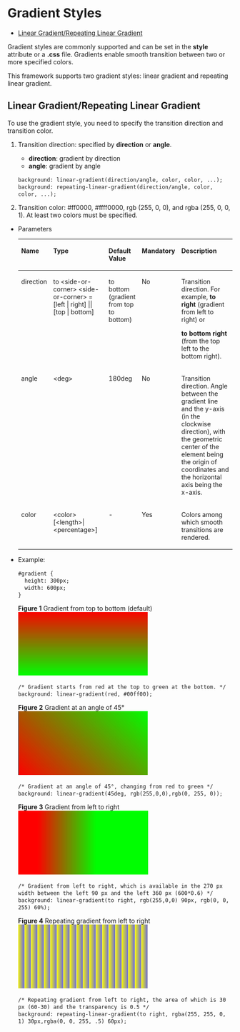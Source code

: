 # Gradient Styles<a name="EN-US_TOPIC_0000001115974726"></a>

-   [Linear Gradient/Repeating Linear Gradient](#en-us_topic_0000001058948919_s9fb0b2412d2843e4b06e05acc39dc394)

Gradient styles are commonly supported and can be set in the  **style**  attribute or a  **.css**  file. Gradients enable smooth transition between two or more specified colors.

This framework supports two gradient styles: linear gradient and repeating linear gradient.

## Linear Gradient/Repeating Linear Gradient<a name="en-us_topic_0000001058948919_s9fb0b2412d2843e4b06e05acc39dc394"></a>

To use the gradient style, you need to specify the transition direction and transition color.

1.  Transition direction: specified by  **direction**  or  **angle**.

    -   **direction**: gradient by direction
    -   **angle**: gradient by angle

    ```
    background: linear-gradient(direction/angle, color, color, ...);
    background: repeating-linear-gradient(direction/angle, color, color, ...);
    ```

2.  Transition color: \#ff0000, \#ffff0000, rgb \(255, 0, 0\), and rgba \(255, 0, 0, 1\). At least two colors must be specified.

-   Parameters

    <a name="en-us_topic_0000001058948919_tbec24098117142bc8e59e180f6a2cbed"></a>
    <table><thead align="left"><tr id="en-us_topic_0000001058948919_r74a4b97fb46b429ab94909799d5aa057"><th class="cellrowborder" valign="top" width="13.13131313131313%" id="mcps1.1.6.1.1"><p id="en-us_topic_0000001058948919_a7a35c17dc8684775a8d4ce9fa2498b53"><a name="en-us_topic_0000001058948919_a7a35c17dc8684775a8d4ce9fa2498b53"></a><a name="en-us_topic_0000001058948919_a7a35c17dc8684775a8d4ce9fa2498b53"></a>Name</p>
    </th>
    <th class="cellrowborder" valign="top" width="29.292929292929294%" id="mcps1.1.6.1.2"><p id="en-us_topic_0000001058948919_ae1621e9d7be54b608b04d6e59e386fa8"><a name="en-us_topic_0000001058948919_ae1621e9d7be54b608b04d6e59e386fa8"></a><a name="en-us_topic_0000001058948919_ae1621e9d7be54b608b04d6e59e386fa8"></a>Type</p>
    </th>
    <th class="cellrowborder" valign="top" width="14.14141414141414%" id="mcps1.1.6.1.3"><p id="en-us_topic_0000001058948919_a58edb9b081d74f8aaeecee41af5f8a11"><a name="en-us_topic_0000001058948919_a58edb9b081d74f8aaeecee41af5f8a11"></a><a name="en-us_topic_0000001058948919_a58edb9b081d74f8aaeecee41af5f8a11"></a>Default Value</p>
    </th>
    <th class="cellrowborder" valign="top" width="9.09090909090909%" id="mcps1.1.6.1.4"><p id="en-us_topic_0000001058948919_a69d42c9602a0464eb484093c6cb89261"><a name="en-us_topic_0000001058948919_a69d42c9602a0464eb484093c6cb89261"></a><a name="en-us_topic_0000001058948919_a69d42c9602a0464eb484093c6cb89261"></a>Mandatory</p>
    </th>
    <th class="cellrowborder" valign="top" width="34.34343434343434%" id="mcps1.1.6.1.5"><p id="en-us_topic_0000001058948919_a55bc093362f04d8dbcb4343d3e80f940"><a name="en-us_topic_0000001058948919_a55bc093362f04d8dbcb4343d3e80f940"></a><a name="en-us_topic_0000001058948919_a55bc093362f04d8dbcb4343d3e80f940"></a>Description</p>
    </th>
    </tr>
    </thead>
    <tbody><tr id="en-us_topic_0000001058948919_rdbe9ecbd3a3442b48d39860444d96cf8"><td class="cellrowborder" valign="top" width="13.13131313131313%" headers="mcps1.1.6.1.1 "><p id="en-us_topic_0000001058948919_a963cbdb8589b42b785dd1fa4892839bb"><a name="en-us_topic_0000001058948919_a963cbdb8589b42b785dd1fa4892839bb"></a><a name="en-us_topic_0000001058948919_a963cbdb8589b42b785dd1fa4892839bb"></a>direction</p>
    </td>
    <td class="cellrowborder" valign="top" width="29.292929292929294%" headers="mcps1.1.6.1.2 "><p id="en-us_topic_0000001058948919_ab54d4ccb681c46f7bcc4e5d702fc8b30"><a name="en-us_topic_0000001058948919_ab54d4ccb681c46f7bcc4e5d702fc8b30"></a><a name="en-us_topic_0000001058948919_ab54d4ccb681c46f7bcc4e5d702fc8b30"></a>to &lt;side-or-corner&gt;  &lt;side-or-corner&gt; = [left | right] || [top | bottom]</p>
    </td>
    <td class="cellrowborder" valign="top" width="14.14141414141414%" headers="mcps1.1.6.1.3 "><p id="en-us_topic_0000001058948919_a52342ab36286439b89baabf1b7a0096f"><a name="en-us_topic_0000001058948919_a52342ab36286439b89baabf1b7a0096f"></a><a name="en-us_topic_0000001058948919_a52342ab36286439b89baabf1b7a0096f"></a>to bottom (gradient from top to bottom)</p>
    </td>
    <td class="cellrowborder" valign="top" width="9.09090909090909%" headers="mcps1.1.6.1.4 "><p id="en-us_topic_0000001058948919_a92b9128925dc4acdbef5bfaf6af1b93d"><a name="en-us_topic_0000001058948919_a92b9128925dc4acdbef5bfaf6af1b93d"></a><a name="en-us_topic_0000001058948919_a92b9128925dc4acdbef5bfaf6af1b93d"></a>No</p>
    </td>
    <td class="cellrowborder" valign="top" width="34.34343434343434%" headers="mcps1.1.6.1.5 "><p id="en-us_topic_0000001058948919_a1351d071b6d54f7084bdc7e4f15c7e72"><a name="en-us_topic_0000001058948919_a1351d071b6d54f7084bdc7e4f15c7e72"></a><a name="en-us_topic_0000001058948919_a1351d071b6d54f7084bdc7e4f15c7e72"></a>Transition direction. For example, <strong id="en-us_topic_0000001058948919_b9784809451"><a name="en-us_topic_0000001058948919_b9784809451"></a><a name="en-us_topic_0000001058948919_b9784809451"></a>to right</strong> (gradient from left to right) or</p>
    <p id="en-us_topic_0000001058948919_a8146911b819748f0890e86cdf0fecc20"><a name="en-us_topic_0000001058948919_a8146911b819748f0890e86cdf0fecc20"></a><a name="en-us_topic_0000001058948919_a8146911b819748f0890e86cdf0fecc20"></a><strong id="en-us_topic_0000001058948919_b144311914164519"><a name="en-us_topic_0000001058948919_b144311914164519"></a><a name="en-us_topic_0000001058948919_b144311914164519"></a>to bottom right</strong> (from the top left to the bottom right).</p>
    </td>
    </tr>
    <tr id="en-us_topic_0000001058948919_r6cdda990326c445283ef0188ad38a764"><td class="cellrowborder" valign="top" width="13.13131313131313%" headers="mcps1.1.6.1.1 "><p id="en-us_topic_0000001058948919_ada09dad6eade41edaa02a6a85e32b884"><a name="en-us_topic_0000001058948919_ada09dad6eade41edaa02a6a85e32b884"></a><a name="en-us_topic_0000001058948919_ada09dad6eade41edaa02a6a85e32b884"></a>angle</p>
    </td>
    <td class="cellrowborder" valign="top" width="29.292929292929294%" headers="mcps1.1.6.1.2 "><p id="en-us_topic_0000001058948919_ad9728bbfb4304c148051212f59c32096"><a name="en-us_topic_0000001058948919_ad9728bbfb4304c148051212f59c32096"></a><a name="en-us_topic_0000001058948919_ad9728bbfb4304c148051212f59c32096"></a>&lt;deg&gt;</p>
    </td>
    <td class="cellrowborder" valign="top" width="14.14141414141414%" headers="mcps1.1.6.1.3 "><p id="en-us_topic_0000001058948919_ac59bbfd4b50c44e8be93a9c8fb1039d0"><a name="en-us_topic_0000001058948919_ac59bbfd4b50c44e8be93a9c8fb1039d0"></a><a name="en-us_topic_0000001058948919_ac59bbfd4b50c44e8be93a9c8fb1039d0"></a>180deg</p>
    </td>
    <td class="cellrowborder" valign="top" width="9.09090909090909%" headers="mcps1.1.6.1.4 "><p id="en-us_topic_0000001058948919_ae6853c652f2c414b8b2eee535d838115"><a name="en-us_topic_0000001058948919_ae6853c652f2c414b8b2eee535d838115"></a><a name="en-us_topic_0000001058948919_ae6853c652f2c414b8b2eee535d838115"></a>No</p>
    </td>
    <td class="cellrowborder" valign="top" width="34.34343434343434%" headers="mcps1.1.6.1.5 "><p id="en-us_topic_0000001058948919_a88b591f082704070b5b802aa11442816"><a name="en-us_topic_0000001058948919_a88b591f082704070b5b802aa11442816"></a><a name="en-us_topic_0000001058948919_a88b591f082704070b5b802aa11442816"></a>Transition direction. Angle between the gradient line and the y-axis (in the clockwise direction), with the geometric center of the element being the origin of coordinates and the horizontal axis being the x-axis.</p>
    </td>
    </tr>
    <tr id="en-us_topic_0000001058948919_r5f48e6c55e0c44b7adb0bb77eb12ce04"><td class="cellrowborder" valign="top" width="13.13131313131313%" headers="mcps1.1.6.1.1 "><p id="en-us_topic_0000001058948919_a8aba9a5fa61b4a9ab6eaaa0b840cd463"><a name="en-us_topic_0000001058948919_a8aba9a5fa61b4a9ab6eaaa0b840cd463"></a><a name="en-us_topic_0000001058948919_a8aba9a5fa61b4a9ab6eaaa0b840cd463"></a>color</p>
    </td>
    <td class="cellrowborder" valign="top" width="29.292929292929294%" headers="mcps1.1.6.1.2 "><p id="en-us_topic_0000001058948919_a1402dc10b0c940b799d3330682496908"><a name="en-us_topic_0000001058948919_a1402dc10b0c940b799d3330682496908"></a><a name="en-us_topic_0000001058948919_a1402dc10b0c940b799d3330682496908"></a>&lt;color&gt; [&lt;length&gt;|&lt;percentage&gt;]</p>
    </td>
    <td class="cellrowborder" valign="top" width="14.14141414141414%" headers="mcps1.1.6.1.3 "><p id="en-us_topic_0000001058948919_a630e796e57164b71aa934fc8bcc87455"><a name="en-us_topic_0000001058948919_a630e796e57164b71aa934fc8bcc87455"></a><a name="en-us_topic_0000001058948919_a630e796e57164b71aa934fc8bcc87455"></a>-</p>
    </td>
    <td class="cellrowborder" valign="top" width="9.09090909090909%" headers="mcps1.1.6.1.4 "><p id="en-us_topic_0000001058948919_a81076bc36e3c4674b5186aee26a0ae73"><a name="en-us_topic_0000001058948919_a81076bc36e3c4674b5186aee26a0ae73"></a><a name="en-us_topic_0000001058948919_a81076bc36e3c4674b5186aee26a0ae73"></a>Yes</p>
    </td>
    <td class="cellrowborder" valign="top" width="34.34343434343434%" headers="mcps1.1.6.1.5 "><p id="en-us_topic_0000001058948919_a36325f0de58d4db6bf1c35678a0d8e70"><a name="en-us_topic_0000001058948919_a36325f0de58d4db6bf1c35678a0d8e70"></a><a name="en-us_topic_0000001058948919_a36325f0de58d4db6bf1c35678a0d8e70"></a>Colors among which smooth transitions are rendered.</p>
    </td>
    </tr>
    </tbody>
    </table>

-   Example:

    ```
    #gradient {
      height: 300px;
      width: 600px;
    }
    ```

    **Figure  1**  Gradient from top to bottom \(default\)<a name="en-us_topic_0000001058948919_fd4af6346567d40febe33cb89b27cb797"></a>  
    ![](figures/gradient-from-top-to-bottom-(default).png "gradient-from-top-to-bottom-(default)")

    ```
    /* Gradient starts from red at the top to green at the bottom. */
    background: linear-gradient(red, #00ff00);
    ```

    **Figure  2**  Gradient at an angle of 45°<a name="en-us_topic_0000001058948919_f2d14c573ff20422fa206c381b7e50a56"></a>  
    ![](figures/gradient-at-an-angle-of-45.png "gradient-at-an-angle-of-45")

    ```
    /* Gradient at an angle of 45°, changing from red to green */
    background: linear-gradient(45deg, rgb(255,0,0),rgb(0, 255, 0));
    ```

    **Figure  3**  Gradient from left to right<a name="en-us_topic_0000001058948919_fdd5bac2f37d14ab6b9dd68cdc40df08c"></a>  
    ![](figures/gradient-from-left-to-right.png "gradient-from-left-to-right")

    ```
    /* Gradient from left to right, which is available in the 270 px width between the left 90 px and the left 360 px (600*0.6) */
    background: linear-gradient(to right, rgb(255,0,0) 90px, rgb(0, 0, 255) 60%);
    ```

    **Figure  4**  Repeating gradient from left to right<a name="en-us_topic_0000001058948919_fb33af9507d004041ba9394434e73a7c9"></a>  
    ![](figures/repeating-gradient-from-left-to-right.png "repeating-gradient-from-left-to-right")

    ```
    /* Repeating gradient from left to right, the area of which is 30 px (60-30) and the transparency is 0.5 */
    background: repeating-linear-gradient(to right, rgba(255, 255, 0, 1) 30px,rgba(0, 0, 255, .5) 60px);
    ```


